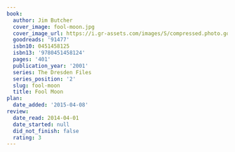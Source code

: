 ```yaml
---
book:
  author: Jim Butcher
  cover_image: fool-moon.jpg
  cover_image_url: https://i.gr-assets.com/images/S/compressed.photo.goodreads.com/books/1507307616l/91477._SY160_.jpg
  goodreads: '91477'
  isbn10: 0451458125
  isbn13: '9780451458124'
  pages: '401'
  publication_year: '2001'
  series: The Dresden Files
  series_position: '2'
  slug: fool-moon
  title: Fool Moon
plan:
  date_added: '2015-04-08'
review:
  date_read: 2014-04-01
  date_started: null
  did_not_finish: false
  rating: 3
---
```

